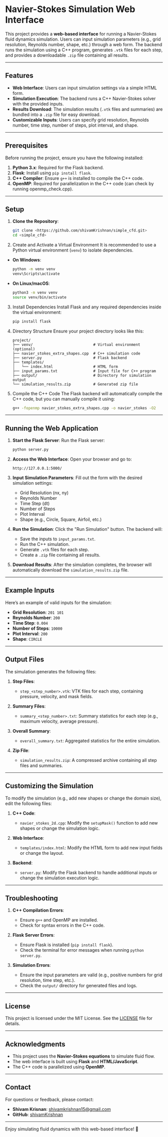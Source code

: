 # Navier-Stokes Simulation Web Interface

This project provides a **web-based interface** for running a Navier-Stokes fluid dynamics simulation. Users can input simulation parameters (e.g., grid resolution, Reynolds number, shape, etc.) through a web form. The backend runs the simulation using a C++ program, generates `.vtk` files for each step, and provides a downloadable `.zip` file containing all results.

---

## Features

- **Web Interface**: Users can input simulation settings via a simple HTML form.
- **Simulation Execution**: The backend runs a C++ Navier-Stokes solver with the provided inputs.
- **Results Download**: The simulation results (`.vtk` files and summaries) are bundled into a `.zip` file for easy download.
- **Customizable Inputs**: Users can specify grid resolution, Reynolds number, time step, number of steps, plot interval, and shape.

---

## Prerequisites

Before running the project, ensure you have the following installed:

1. **Python 3.x**: Required for the Flask backend.
2. **Flask**: Install using `pip install flask`.
3. **C++ Compiler**: Ensure `g++` is installed to compile the C++ code.
4. **OpenMP**: Required for parallelization in the C++ code (can check by running openmp_check.cpp).

---

## Setup

1. **Clone the Repository**:
   ```bash
   git clone <https://github.com/shivamKrishnan/simple_cfd.git>
   cd <simple_cfd>
   ```

 2. Create and Activate a Virtual Environment
   It is recommended to use a Python virtual environment (`venv`) to isolate dependencies.
   
   - **On Windows**:
     ```bash
     python -m venv venv
     venv\Scripts\activate
     ```

   - **On Linux/macOS**:
     ```bash
     python3 -m venv venv
     source venv/bin/activate
     ```

3. Install Dependencies
   Install Flask and any required dependencies inside the virtual environment:
   ```bash
   pip install flask
   ```

4. Directory Structure
   Ensure your project directory looks like this:
   ```
   project/
   ├── venv/                           # Virtual environment (optional)
   ├── navier_stokes_extra_shapes.cpp  # C++ simulation code
   ├── server.py                       # Flask backend
   ├── templates/
   │   └── index.html                  # HTML form
   ├── input_params.txt                # Input file for C++ program
   ├── output/                         # Directory for simulation output
   └── simulation_results.zip          # Generated zip file
   ```

5. Compile the C++ Code
   The Flask backend will automatically compile the C++ code, but you can manually compile it using:
   ```bash
   g++ -fopenmp navier_stokes_extra_shapes.cpp -o navier_stokes -O2
   ```

---

## Running the Web Application

1. **Start the Flask Server**:
   Run the Flask server:
   ```bash
   python server.py
   ```

2. **Access the Web Interface**:
   Open your browser and go to:
   ```
   http://127.0.0.1:5000/
   ```

3. **Input Simulation Parameters**:
   Fill out the form with the desired simulation settings:
   - Grid Resolution (nx, ny)
   - Reynolds Number
   - Time Step (dt)
   - Number of Steps
   - Plot Interval
   - Shape (e.g., Circle, Square, Airfoil, etc.)

4. **Run the Simulation**:
   Click the "Run Simulation" button. The backend will:
   - Save the inputs to `input_params.txt`.
   - Run the C++ simulation.
   - Generate `.vtk` files for each step.
   - Create a `.zip` file containing all results.

5. **Download Results**:
   After the simulation completes, the browser will automatically download the `simulation_results.zip` file.

---

## Example Inputs

Here’s an example of valid inputs for the simulation:

- **Grid Resolution**: `201 101`
- **Reynolds Number**: `200`
- **Time Step**: `0.004`
- **Number of Steps**: `10000`
- **Plot Interval**: `200`
- **Shape**: `CIRCLE`

---

## Output Files

The simulation generates the following files:

1. **Step Files**:
   - `step_<step_number>.vtk`: VTK files for each step, containing pressure, velocity, and mask fields.

2. **Summary Files**:
   - `summary_<step_number>.txt`: Summary statistics for each step (e.g., maximum velocity, average pressure).

3. **Overall Summary**:
   - `overall_summary.txt`: Aggregated statistics for the entire simulation.

4. **Zip File**:
   - `simulation_results.zip`: A compressed archive containing all step files and summaries.

---

## Customizing the Simulation

To modify the simulation (e.g., add new shapes or change the domain size), edit the following files:

1. **C++ Code**:
   - `navier_stokes_2d.cpp`: Modify the `setupMask()` function to add new shapes or change the simulation logic.

2. **Web Interface**:
   - `templates/index.html`: Modify the HTML form to add new input fields or change the layout.

3. **Backend**:
   - `server.py`: Modify the Flask backend to handle additional inputs or change the simulation execution logic.

---

## Troubleshooting

1. **C++ Compilation Errors**:
   - Ensure `g++` and OpenMP are installed.
   - Check for syntax errors in the C++ code.

2. **Flask Server Errors**:
   - Ensure Flask is installed (`pip install flask`).
   - Check the terminal for error messages when running `python server.py`.

3. **Simulation Errors**:
   - Ensure the input parameters are valid (e.g., positive numbers for grid resolution, time step, etc.).
   - Check the `output/` directory for generated files and logs.

---

## License

This project is licensed under the MIT License. See the [LICENSE](LICENSE) file for details.

---

## Acknowledgments

- This project uses the **Navier-Stokes equations** to simulate fluid flow.
- The web interface is built using **Flask** and **HTML/JavaScript**.
- The C++ code is parallelized using **OpenMP**.

---

## Contact

For questions or feedback, please contact:
- **Shivam Krisnan**: [shivamkrishnan15@gmail.com](mailto:shivamkrishnan15@gmail.com)
- **GitHub**: [shivamKrishnan](https://github.com/shivamKrishnan)

---

Enjoy simulating fluid dynamics with this web-based interface! 🚀

